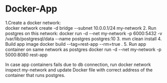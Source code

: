 # Docker-App

1.Create a docker network:  
  docker network create -d bridge --subnet 10.0.0.1/24 my-network
2. Run postgres on this network:
  docker run -d --net my-network -p 6000:5432  -v /var/lib/postgresql/data  --name postgres postgres:10
3. mvn clean install
4. Build app image 
  docker build --tag=rest-app --rm=true .
5. Run app container on same network as postgres 
  docker run -d --net my-network -p 5000:8080 rest-app


In case app containers fails due to db connection, run docker network inspect my-network and update Docker file with correct address of the container that runs postgres.
